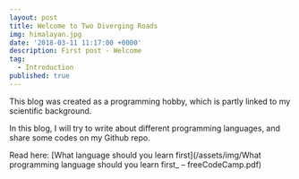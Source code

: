 ```yaml
---
layout: post
title: Welcome to Two Diverging Roads
img: himalayan.jpg
date: '2018-03-11 11:17:00 +0000'
description: First post - Welcome
tag:
  - Introduction
published: true
---
```

This blog was created as a programming hobby, which is partly linked to my scientific background.

In this blog, I will try to write about different programming languages, and share some codes on my Github repo.

Read here: [What language should you learn first](/assets/img/What programming language should you learn first_ – freeCodeCamp.pdf)
